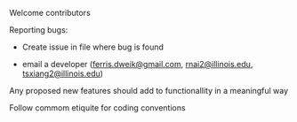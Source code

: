 Welcome contributors

Reporting bugs:

- Create issue in file where bug is found

- email a developer (ferris.dweik@gmail.com, rnai2@illinois.edu, tsxiang2@illinois.edu)

Any proposed new features should add to functionallity in a meaningful way

Follow commom etiquite for coding conventions
